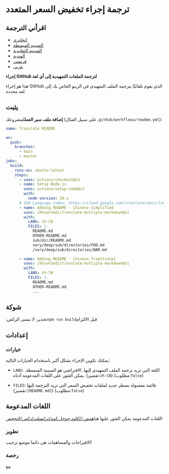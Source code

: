 # ترجمة إجراء تخفيض السعر المتعدد

## اقرأني الترجمة

-   [إنجليزي](README.md)
-   [الصينية المبسطة](README.zh-CN.md)
-   [الصينية التقليدية](README.zh-TW.md)
-   [الهندية](README.hi.md)
-   [فرنسي](README.fr.md)
-   [عربى](README.ar.md)

**إجراء GitHub لترجمة الملفات التمهيدية إلى أي لغة**

هذا هو إجراء GitHub الذي يقوم تلقائيًا بترجمة الملف التمهيدي في الريبو الخاص بك إلى لغة محددة.

## يثبت

**إضافة ملف سير العمل**لمشروعك (على سبيل المثال`.github/workflows/readme.yml`):

```yaml
name: Translate README

on:
  push:
    branches:
      - main
      - master
jobs:
  build:
    runs-on: ubuntu-latest
    steps:
      - uses: actions/checkout@v3
      - name: Setup Node.js
        uses: actions/setup-node@v3
        with:
          node-version: 20.x
      # ISO Langusge Codes: https://cloud.google.com/translate/docs/languages
      - name: Adding README - Chinese Simplified
        uses: ikhsan3adi/translate-multiple-markdown@v1
        with:
          LANG: zh-CN
          FILES: |-
            README.md
            OTHER-README.md
            sub/dir/README.md
            very/deep/sub/directories/FOO.md
            /very/deep/sub/directories/BAR.md

      - name: Adding README - Chinese Traditional
        uses: ikhsan3adi/translate-multiple-markdown@v1
        with:
          LANG: zh-TW
          FILES: |-
            README.md
            OTHER-README.md
            ...
```

## شوكة

:تحذير: لا تنسى الركض`npm run build`قبل الالتزام

## إعدادات

### خيارات

يمكنك تكوين الإجراء بشكل أكبر باستخدام الخيارات التالية:

-   `LANG`: اللغة التي تريد ترجمة الملف التمهيدي إليها. الافتراضي هو الصينية المبسطة. يمكن العثور على اللغات المدعومة أدناه.
    (تقصير:`zh-CN`) (مطلوب:`false`)

-   `FILES`: قائمة مفصولة بسطر جديد لملفات تخفيض السعر التي تريد الترجمة إليها. (تقصير:`[README.md]`) (مطلوب:`false`)

## اللغات المدعومة

اللغات المدعومة يمكن العثور عليها هنا[هتبص://كلود.جوجل.كوم/ترانسلت/دكس/لانججص](https://cloud.google.com/translate/docs/languages)

### تطوير

الاقتراحات والمساهمات هي دائما موضع ترحيب!

### رخصة

[مع](./LICENSE)
